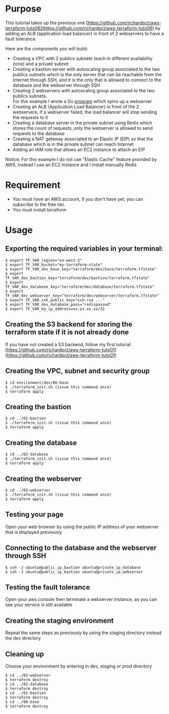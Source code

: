 # Purpose
This tutorial takes up the previous one
[https://github.com/richardpct/aws-terraform-tuto06](https://github.com/richardpct/aws-terraform-tuto06)
by adding an ALB (application load balancer) in front of 2 webservers to have a
fault tolerance.

Here are the components you will build:

* Creating a VPC with 2 publics subnets (each in different availability zone)
and a private subnet
* Creating a bastion server with autoscaling group associated to the two publics
subnets which is the only server that can be reachable from the Internet through
SSH, and it is the only that is allowed to connect to the database and the
webserver through SSH
* Creating 2 webservers with autoscaling group associated to the two publics
subnets.  
For this example I wrote a Go
[program](https://github.com/richardpct/go-example-tuto04) which spins up a
webserver
* Creating an ALB (Application Load Balancer) in front of the 2 webservers, if
a webserver failed, the load balancer will stop sending the requests to it
* Creating a database server in the private subnet using Redis which stores the
count of requests, only the webserver is allowed to send requests to the
database
* Creating a NAT gateway associated to an Elastic IP (EIP) so that the database
which is in the private subnet can reach Internet
* Adding an IAM role that allows an EC2 instance to attach an EIP

Notice: For this example I do not use "Elastic Cache" feature provided by AWS,
instead I use an EC2 instance and I install manually Redis

# Requirement
* You must have an AWS account, if you don't have yet, you can subscribe to the
free tier.
* You must install terraform

# Usage
## Exporting the required variables in your terminal:
    $ export TF_VAR_region="eu-west-3"
    $ export TF_VAR_bucket="my-terraform-state"
    $ export TF_VAR_dev_base_key="terraform/dev/base/terraform.tfstate"
    $ export TF_VAR_dev_bastion_key="terraform/dev/bastion/terraform.tfstate"
    $ export TF_VAR_dev_database_key="terraform/dev/database/terraform.tfstate"
    $ export TF_VAR_dev_webserver_key="terraform/dev/webserver/terraform.tfstate"
    $ export TF_VAR_ssh_public_key="ssh-rsa ..."
    $ export TF_VAR_dev_database_pass="redispasswd"
    $ export TF_VAR_my_ip_address=xx.xx.xx.xx/32

## Creating the S3 backend for storing the terraform state if it is not already done
If you have not created a S3 backend, follow my first tutorial
[https://github.com/richardpct/aws-terraform-tuto01](https://github.com/richardpct/aws-terraform-tuto01)

## Creating the VPC, subnet and security group
    $ cd environment/dev/00-base
    $ ./terraform_init.sh (issue this command once)
    $ terraform apply

## Creating the bastion
    $ cd ../01-bastion
    $ ./terraform_init.sh (issue this command once)
    $ terraform apply

## Creating the database
    $ cd ../02-database
    $ ./terraform_init.sh (issue this command once)
    $ terraform apply

## Creating the webserver
    $ cd ../03-webserver
    $ ./terraform_init.sh (issue this command once)
    $ terraform apply

## Testing your page
Open your web browser by using the public IP address of your webserver that is
displayed previously

## Connecting to the database and the webserver through SSH
    $ ssh -J ubuntu@public_ip_bastion ubuntu@private_ip_database
    $ ssh -J ubuntu@public_ip_bastion ubuntu@private_ip_webserver

## Testing the fault tolerance
Open your aws console then terminate a webserver instance, as you can see your
service is still available

## Creating the staging environment
Repeat the same steps as previously by using the staging directory instead the
dev directory

## Cleaning up
Choose your environment by entering in dev, staging or prod directory

    $ cd ../03-webserver
    $ terraform destroy
    $ cd ../02-database
    $ terraform destroy
    $ cd ../01-bastion
    $ terraform destroy
    $ cd ../00-base
    $ terraform destroy
